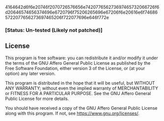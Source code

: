 4164642d6f6e20746f2070726576656e742077656273697465732066726f6d20646574656374696e6720796f75206265696e67206f6e20616e6f746865722077656273697465206f722077696e646f772e
### [Status: Un-tested (Likely not patched)]

## License
This program is free software: you can redistribute it and/or modify
it under the terms of the GNU Affero General Public License as published by
the Free Software Foundation, either version 3 of the License, or
(at your option) any later version.

This program is distributed in the hope that it will be useful,
but WITHOUT ANY WARRANTY; without even the implied warranty of
MERCHANTABILITY or FITNESS FOR A PARTICULAR PURPOSE.  See the
GNU Affero General Public License for more details.

You should have received a copy of the GNU Affero General Public License
along with this program.  If not, see <https://www.gnu.org/licenses/>.

